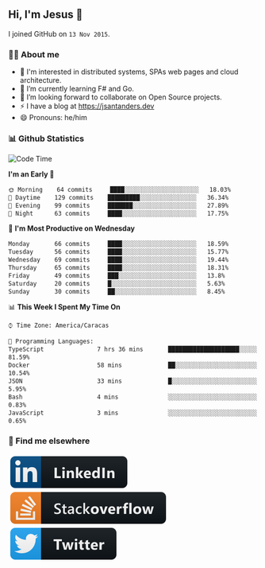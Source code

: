 ## Hi, I'm Jesus 👋

I joined GitHub on `13 Nov 2015`.

<!-- Talking about you -->

### 👨‍💻 About me

- 👦 I'm interested in distributed systems, SPAs web pages and cloud architecture.
- 🌱 I’m currently learning F# and Go.
- 👯 I’m looking forward to collaborate on Open Source projects.
- ⚡️ I have a blog at <https://jsantanders.dev>
- 😄 Pronouns: he/him

### 📊 Github Statistics

<!--START_SECTION:waka-->
![Code Time](http://img.shields.io/badge/Code%20Time-0%20secs-blue)

**I'm an Early 🐤** 

```text
🌞 Morning    64 commits     ████░░░░░░░░░░░░░░░░░░░░░   18.03% 
🌆 Daytime    129 commits    █████████░░░░░░░░░░░░░░░░   36.34% 
🌃 Evening    99 commits     ███████░░░░░░░░░░░░░░░░░░   27.89% 
🌙 Night      63 commits     ████░░░░░░░░░░░░░░░░░░░░░   17.75%

```
📅 **I'm Most Productive on Wednesday** 

```text
Monday       66 commits     ████░░░░░░░░░░░░░░░░░░░░░   18.59% 
Tuesday      56 commits     ████░░░░░░░░░░░░░░░░░░░░░   15.77% 
Wednesday    69 commits     ████░░░░░░░░░░░░░░░░░░░░░   19.44% 
Thursday     65 commits     ████░░░░░░░░░░░░░░░░░░░░░   18.31% 
Friday       49 commits     ███░░░░░░░░░░░░░░░░░░░░░░   13.8% 
Saturday     20 commits     █░░░░░░░░░░░░░░░░░░░░░░░░   5.63% 
Sunday       30 commits     ██░░░░░░░░░░░░░░░░░░░░░░░   8.45%

```


📊 **This Week I Spent My Time On** 

```text
⌚︎ Time Zone: America/Caracas

💬 Programming Languages: 
TypeScript               7 hrs 36 mins       ████████████████████░░░░░   81.59% 
Docker                   58 mins             ██░░░░░░░░░░░░░░░░░░░░░░░   10.54% 
JSON                     33 mins             █░░░░░░░░░░░░░░░░░░░░░░░░   5.95% 
Bash                     4 mins              ░░░░░░░░░░░░░░░░░░░░░░░░░   0.83% 
JavaScript               3 mins              ░░░░░░░░░░░░░░░░░░░░░░░░░   0.65%

```


<!--END_SECTION:waka-->

### 📢 Find me elsewhere

<p>
  <a target="_blank" href="https://linkedin.com/in/jsantanders">
    <img src="https://github.com/jsantanders/jsantanders/blob/master/img/linkedin.svg" alt="LinkedIn" style="vertical-align:top; margin:4px">
  </a>
  
  <a target="_blank" href="https://stackoverflow.com/users/7318331/jesus-santander">
    <img src="https://github.com/jsantanders/jsantanders/blob/master/img/stackoverflow.svg" alt="StackOverflow" style="vertical-align:top; margin:4px">
  </a>
  
  <a target="_blank" href="http://twitter.com/jsantanders">
    <img src="https://github.com/jsantanders/jsantanders/blob/master/img/twitter.svg" alt="Twitter" style="vertical-align:top; margin:4px">
  </a>
</p>

